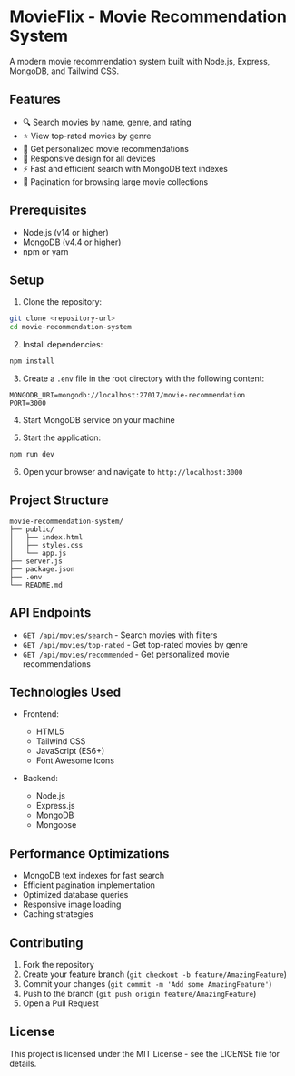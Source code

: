 # MovieFlix - Movie Recommendation System

A modern movie recommendation system built with Node.js, Express, MongoDB, and Tailwind CSS.

## Features

- 🔍 Search movies by name, genre, and rating
- ⭐ View top-rated movies by genre
- 🎯 Get personalized movie recommendations
- 📱 Responsive design for all devices
- ⚡ Fast and efficient search with MongoDB text indexes
- 📄 Pagination for browsing large movie collections

## Prerequisites

- Node.js (v14 or higher)
- MongoDB (v4.4 or higher)
- npm or yarn

## Setup

1. Clone the repository:
```bash
git clone <repository-url>
cd movie-recommendation-system
```

2. Install dependencies:
```bash
npm install
```

3. Create a `.env` file in the root directory with the following content:
```
MONGODB_URI=mongodb://localhost:27017/movie-recommendation
PORT=3000
```

4. Start MongoDB service on your machine

5. Start the application:
```bash
npm run dev
```

6. Open your browser and navigate to `http://localhost:3000`

## Project Structure

```
movie-recommendation-system/
├── public/
│   ├── index.html
│   ├── styles.css
│   └── app.js
├── server.js
├── package.json
├── .env
└── README.md
```

## API Endpoints

- `GET /api/movies/search` - Search movies with filters
- `GET /api/movies/top-rated` - Get top-rated movies by genre
- `GET /api/movies/recommended` - Get personalized movie recommendations

## Technologies Used

- Frontend:
  - HTML5
  - Tailwind CSS
  - JavaScript (ES6+)
  - Font Awesome Icons

- Backend:
  - Node.js
  - Express.js
  - MongoDB
  - Mongoose

## Performance Optimizations

- MongoDB text indexes for fast search
- Efficient pagination implementation
- Optimized database queries
- Responsive image loading
- Caching strategies

## Contributing

1. Fork the repository
2. Create your feature branch (`git checkout -b feature/AmazingFeature`)
3. Commit your changes (`git commit -m 'Add some AmazingFeature'`)
4. Push to the branch (`git push origin feature/AmazingFeature`)
5. Open a Pull Request

## License

This project is licensed under the MIT License - see the LICENSE file for details. 
